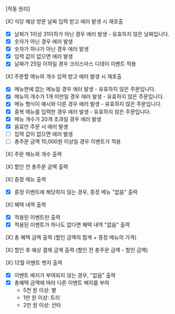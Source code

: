 [작동 원리]

[X] 식당 예상 방문 날짜 입력 받고 에러 발생 시 재호출

- [x] 날짜가 1이상 31이하가 아닌 경우 에러 발생 - 유효하지 않은 날짜입니다.
- [x] 숫자가 아닌 경우 에러 발생
- [x] 숫자가 하나가 아닌 경우 에러 발생
- [x] 입력 값이 없으면 에러 발생
- [x] 날짜가 25일 이하일 경우 크리스마스 디데이 이벤트 적용

[X] 주문할 메뉴와 개수 입력 받고 에러 발생 시 재호출

- [x] 메뉴판에 없는 메뉴일 경우 에러 발생 - 유효하지 않은 주문입니다.
- [x] 메뉴의 개수가 1개 미만일 경우 에러 발생 - 유효하지 않은 주문입니다.
- [x] 메뉴 형식이 예시와 다른 경우 에러 발생 - 유효하지 않은 주문입니다.
- [x] 중복 메뉴를 입력한 경우 에러 발생 - 유효하지 않은 주문입니다.
- [x] 메뉴 개수가 20개 초과일 경우 에러 발생
- [x] 음료만 주문 시 에러 발생
- [ ] 입력 값이 없으면 에러 발생
- [ ] 총주문 금액 10,000원 이상일 경우 이벤트가 적용

[X] 주문 메뉴와 개수 출력

[X] 할인 전 총주문 금액 출력

[X] 증정 메뉴 출력

- [x] 증정 이벤트에 해당하지 않는 경우, 증정 메뉴 "없음" 출력

[X] 혜택 내역 출력

- [x] 적용된 이벤트만 출력
- [x] 적용된 이벤트가 하나도 없다면 혜택 내역 "없음" 출력

[X] 총 혜택 금액 출력 (할인 금액의 합계 + 증정 메뉴의 가격)

[X] 할인 후 예상 결제 금액 출력 (할인 전 총주문 금액 - 할인 금액)

[X] 12월 이벤트 벳지 출력

- [x] 이벤트 배지가 부여되지 않는 경우, "없음" 출력
- [x] 총혜택 금액에 따라 다른 이벤트 배지를 부여
  - 5천 원 이상: 별
  - 1만 원 이상: 트리
  - 2만 원 이상: 산타
